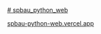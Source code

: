 [# spbau_python_web](2_sem/flask_app/app.py)

[spbau-python-web.vercel.app](https://spbau-python-web.vercel.app/)

